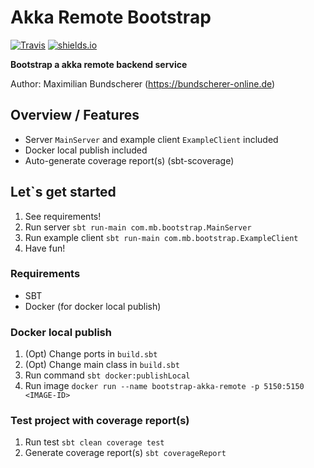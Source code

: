 # Akka Remote Bootstrap

[![Travis](https://img.shields.io/travis/rust-lang/rust.svg)](https://github.com/maxbundscherer/bootstrap-akka-remote)
[![shields.io](http://img.shields.io/badge/license-Apache2-blue.svg)](http://www.apache.org/licenses/LICENSE-2.0.txt)

**Bootstrap a akka remote backend service**

Author: Maximilian Bundscherer (https://bundscherer-online.de)

## Overview / Features
- Server `MainServer` and example client `ExampleClient` included
- Docker local publish included
- Auto-generate coverage report(s) (sbt-scoverage)

## Let`s get started
1. See requirements!
2. Run server `sbt run-main com.mb.bootstrap.MainServer`
3. Run example client `sbt run-main com.mb.bootstrap.ExampleClient`
4. Have fun!

### Requirements
- SBT
- Docker (for docker local publish)

### Docker local publish
1. (Opt) Change ports in `build.sbt`
2. (Opt) Change main class in `build.sbt`
3. Run command `sbt docker:publishLocal`
4. Run image `docker run --name bootstrap-akka-remote -p 5150:5150 <IMAGE-ID>`

### Test project with coverage report(s)
1. Run test `sbt clean coverage test`
2. Generate coverage report(s) `sbt coverageReport`